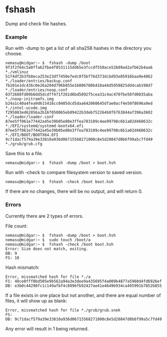 # fshash
Dump and check file hashes.

### Example

Run with -dump to get a list of all sha256 hashes in the directory you choose.

```
nemasu@midgar:~ $  fshash -dump /boot
9f3f2f64c5a0ffa62fbe4f0531115dd65e3fccdf550ace52b09a42afb62b4aa6 *./vmlinuz
51f4df2b3fb8eca253e23df7450e7edc0f5bf76d373dcbd93e85916baa9e4862 *./loader/entries/backup.conf
7b101e1dc436c0e26a204d796b055e16806780b418a44d5958825dd4cab198d7 *./loader/entries/noop.conf
03f2688fd89b6dd5dcdff471f261d6bd5892f5cea31c4ac470fbe58fd0835aba *./noop-initramfs.img
b24a1c40a4fea9d615416cc0405dcd5daa642060645dfae0acf4e50f8696a9ed *./intel-ucode.img
f295083ed62856a2b16f050065eb89422b3deb752264b0f6763844af396a3602 *./loader/loader.conf
87ee5ff061e77442a45e39b05e80e3ffea783109c4ee99798c6b1a02d460632c *./EFI/systemd/systemd-bootx64.efi
87ee5ff061e77442a45e39b05e80e3ffea783109c4ee99798c6b1a02d460632c *./EFI/BOOT/BOOTX64.EFI
9c71dacf579a39e33810a936d06715568271000c8e5d28047d0b6f99a5c7fd49 *./grub/grub.cfg
```

Save this to a file.
```
nemasu@midgar:~ $  fshash -dump /boot > boot.hsh
```

Run with -check to compare filesystem version to saved version.
```
nemasu@midgar:~ $  fshash -check /boot boot.hsh
```

If there are no changes, there will be no output, and will return 0.

### Errors

Currently there are 2 types of errors.

File count:
```
nemasu@midgar:~ $  fshash -dump /boot > boot.hsh
nemasu@midgar:~ $  sudo touch /boot/a
nemasu@midgar:~ $  fshash -check /boot boot.hsh 
Error: Size does not match, exiting.
DB: 9
FS: 10

```

Hash mismatch:
```
Error, missmatched hash for file *./a
FS: 48ce0fff0bd505e9b562a94a3e3dee9a435695f4a009b4877a5960d4fd6926ef
DB: e3b0c44298fc1c149afbf4c8996fb92427ae41e4649b934ca495991b7852b855

```

If a file exists in one place but not another, and there are equal number of files, it will show up as blank:
```
Error, missmatched hash for file *./grub/grub.snek
FS: 
DB: 9c71dacf579a39e33810a936d06715568271000c8e5d28047d0b6f99a5c7fd49
```

Any error will result in 1 being returned.
